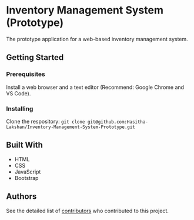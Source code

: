 # Inventory Management System (Prototype)

The prototype application for a web-based inventory management system.
## Getting Started
### Prerequisites
Install a web browser and a text editor (Recommend: Google Chrome and VS Code).

### Installing
Clone the respository:
`git clone git@github.com:Hasitha-Lakshan/Inventory-Management-System-Prototype.git`

## Built With
* HTML
* CSS
* JavaScript
* Bootstrap

## Authors
See the detailed list of [contributors](https://github.com/Hasitha-Lakshan/Inventory-Management-System-Prototype/graphs/contributors) who contributed to this project.
